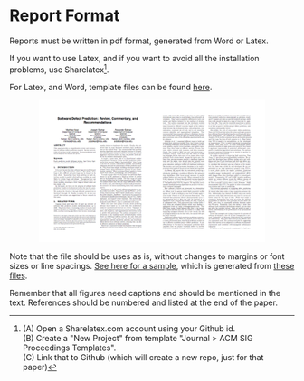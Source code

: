 # Report Format

Reports must be written in pdf format, generated from Word or Latex.

If you want to use Latex, and if you want to avoid
all the installation problems, use
Sharelatex[^sharelatex].

For Latex, and Word, template files can be found
[here](http://www.acm.org/publications/article-templates/proceedings-template.html).


<center>
<img src="/_img/2pages.png" width=400>
</center>


Note that the file should be uses as is,
without changes to margins or font sizes or line
spacings.
[See here for a sample](https://github.com/LambdaConglomerate/x9115lam/blob/master/paper/paper.pdf),
which is generated from
[these files](https://github.com/LambdaConglomerate/x9115lam/tree/master/paper).



[^sharelatex]: (A) Open a Sharelatex.com account
using your Github id.<br>
(B) Create a "New Project"
from template "Journal > ACM SIG Proceedings
Templates".<br>
(C) Link that to Github (which will
create a new repo, just for that paper)

Remember that all figures need captions and should
be mentioned in the text. References should be
numbered and listed at the end of the paper.
